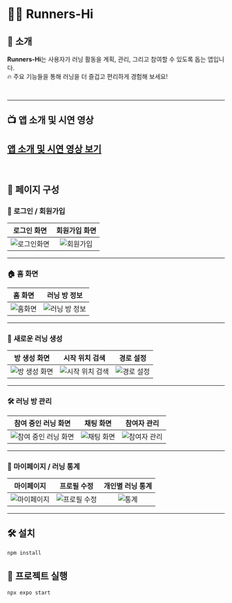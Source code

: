 # 🏃‍♂️ **Runners-Hi**

## 🔅 소개

**Runners-Hi**는 사용자가 러닝 활동을 계획, 관리, 그리고 참여할 수 있도록 돕는 앱입니다.  
🔥 주요 기능들을 통해 러닝을 더 즐겁고 편리하게 경험해 보세요!

<br>

---

## 📺 앱 소개 및 시연 영상  
[앱 소개 및 시연 영상 보기](https://youtu.be/RuRGO8FAYdw)
---

<br>

## 📖 **페이지 구성**

### 🔑 **로그인 / 회원가입**
| 로그인 화면 | 회원가입 화면 |
| :---------: | :-----------: |
| ![로그인화면](https://github.com/user-attachments/assets/442acb3c-ee48-493b-8f7b-e82f6c0daf08) | ![회원가입](https://github.com/user-attachments/assets/d7aa64bc-a30e-4eca-b584-5a00a4010bc6) |

---

### 🏠 **홈 화면**
| 홈 화면 | 러닝 방 정보 |
| :-----: | :----------: |
| ![홈화면](https://github.com/user-attachments/assets/469d7adb-420e-4b72-8468-ab2be75f591a) | ![러닝 방 정보](https://github.com/user-attachments/assets/bd488709-8d53-4a89-9525-6f30f3581c73) |

---

### 🚀 **새로운 러닝 생성**
| 방 생성 화면 | 시작 위치 검색 | 경로 설정 |
| :----------: | :------------: | :-------: |
| ![방 생성 화면](https://github.com/user-attachments/assets/8c5bc2c9-aed1-4c2f-a2df-81a40e8b0f3b) | ![시작 위치 검색](https://github.com/user-attachments/assets/082de262-a491-4288-aebe-109107bc0743) | ![경로 설정](https://github.com/user-attachments/assets/b820c2d8-8575-4657-98cb-d16da24a9c72) |

---

### 🛠️ **러닝 방 관리**
| 참여 중인 러닝 화면 | 채팅 화면 | 참여자 관리 |
| :-----------------: | :-------: | :---------: |
| ![참여 중인 러닝 화면](https://github.com/user-attachments/assets/d6ed8473-cd6b-400c-94f7-0965b333016d) | ![채팅 화면](https://github.com/user-attachments/assets/834e10ac-8def-4e62-9521-b5bf1f62cc72) | ![참여자 관리](https://github.com/user-attachments/assets/a29e9299-2b53-4bc6-8337-d8781350170f) |

---

### 👤 **마이페이지 / 러닝 통계**
| 마이페이지 | 프로필 수정 | 개인별 러닝 통계 |
| :--------: | :---------: | :--------------: |
| ![마이페이지](https://github.com/user-attachments/assets/64649e97-7b17-4b94-8ad1-05e4bd6c214b) | ![프로필 수정](https://github.com/user-attachments/assets/52afc8f9-f114-491d-9fd1-99ea13a1f821) | ![통계](https://github.com/user-attachments/assets/d8b8c608-3843-41ed-a2a8-1394f0bb717b) |

---

## 🛠️ **설치**
```bash
npm install
```

## 📌 프로젝트 실행
```bash
npx expo start
```
